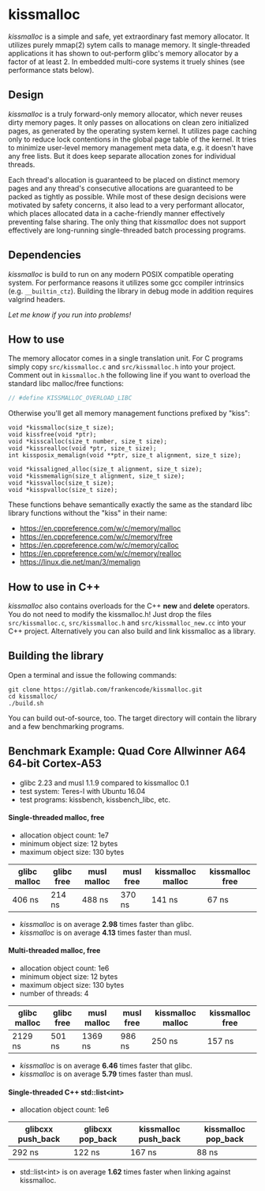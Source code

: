 # kissmalloc

*kissmalloc* is a simple and safe, yet extraordinary fast memory allocator. It utilizes purely mmap(2) sytem calls to manage memory. It single-threaded applications it has shown to out-perform glibc's memory allocator by a factor of at least 2. In embedded multi-core systems it truely shines (see performance stats below).

## Design

*kissmalloc* is a truly forward-only memory allocator, which never reuses dirty memory pages. It only passes on allocations on clean zero initialized pages, as generated by the operating system kernel. It utilizes page caching only to reduce lock contentions in the global page table of the kernel. It tries to minimize user-level memory management meta data, e.g. it doesn't have any free lists. But it does keep separate allocation zones for individual threads.

Each thread's allocation is guaranteed to be placed on distinct memory pages and any thread's consecutive allocations are guaranteed to be packed as tightly as possible. While most of these design decisions were motivated by safety concerns, it also lead to a very performant allocator, which places allocated data in a cache-friendly manner effectively preventing false sharing. The only thing that *kissmalloc* does not support effectively are long-running single-threaded batch processing programs.

## Dependencies

*kissmalloc* is build to run on any modern POSIX compatible operating system. For performance reasons it utilizes some gcc compiler intrinsics (e.g. `__builtin_ctz`). Building the library in debug mode in addition requires valgrind headers.

*Let me know if you run into problems!*

## How to use

The memory allocator comes in a single translation unit. For C programs simply copy `src/kissmalloc.c` and `src/kissmalloc.h` into your project. Comment out in  `kissmalloc.h` the following line if you want to overload the standard libc malloc/free functions:
```C
// #define KISSMALLOC_OVERLOAD_LIBC
```
Otherwise you'll get all memory management functions prefixed by "kiss":
```
void *kissmalloc(size_t size);
void kissfree(void *ptr);
void *kisscalloc(size_t number, size_t size);
void *kissrealloc(void *ptr, size_t size);
int kissposix_memalign(void **ptr, size_t alignment, size_t size);

void *kissaligned_alloc(size_t alignment, size_t size);
void *kissmemalign(size_t alignment, size_t size);
void *kissvalloc(size_t size);
void *kisspvalloc(size_t size);
```
These functions behave semantically exactly the same as the standard libc library functions without the "kiss" in their name:
 * https://en.cppreference.com/w/c/memory/malloc
 * https://en.cppreference.com/w/c/memory/free
 * https://en.cppreference.com/w/c/memory/calloc
 * https://en.cppreference.com/w/c/memory/realloc
 * https://linux.die.net/man/3/memalign

## How to use in C++

*kissmalloc* also contains overloads for the C++ **new** and **delete** operators. You do not need to modify the kissmalloc.h! Just drop the files `src/kissmalloc.c`, `src/kissmalloc.h` and `src/kissmalloc_new.cc` into your C++ project. Alternatively you can also build and link kissmalloc as a library.

## Building the library

Open a terminal and issue the following commands:

```
git clone https://gitlab.com/frankencode/kissmalloc.git
cd kissmalloc/
./build.sh
```

You can build out-of-source, too. The target directory will contain the library and a few benchmarking programs.

## Benchmark Example: Quad Core Allwinner A64 64-bit Cortex-A53

 * glibc 2.23 and musl 1.1.9 compared to kissmalloc 0.1
 * test system: Teres-I with Ubuntu 16.04
 * test programs: kissbench, kissbench_libc, etc.

#### Single-threaded malloc, free

 * allocation object count: 1e7
 * minimum object size: 12 bytes
 * maximum object size: 130 bytes

| glibc malloc | glibc free | musl malloc | musl free | kissmalloc malloc | kissmalloc free |
|--------------|------------|-------------|-----------|-------------------|-----------------|
| 406 ns       | 214 ns     | 488 ns      | 370 ns    | 141 ns            | 67 ns           |

 * *kissmalloc* is on average **2.98** times faster than glibc.
 * *kissmalloc* is on average **4.13** times faster than musl.

#### Multi-threaded malloc, free

  * allocation object count: 1e6
  * minimum object size: 12 bytes
  * maximum object size: 130 bytes
  * number of threads: 4

| glibc malloc | glibc free | musl malloc | musl free | kissmalloc malloc | kissmalloc free |
|--------------|------------|-------------|-----------|-------------------|-----------------|
| 2129 ns      | 501 ns     | 1369 ns     | 986 ns    | 250 ns            | 157 ns          |

 * *kissmalloc* is on average **6.46** times faster that glibc.
 * *kissmalloc* is on average **5.79** times faster than musl.

#### Single-threaded C++ std::list&lt;int&gt;

 * allocation object count: 1e6

| glibcxx push_back | glibcxx pop_back | kissmalloc push_back | kissmalloc pop_back |
|-------------------|------------------|----------------------|---------------------|
| 292 ns            | 122 ns           | 167 ns               | 88 ns               |

 * std::list&lt;int&gt; is on average **1.62** times faster when linking against kissmalloc.

